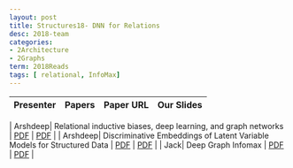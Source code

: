 ```yaml
---
layout: post
title: Structures18- DNN for Relations
desc: 2018-team
categories:
- 2Architecture
- 2Graphs
term: 2018Reads
tags: [ relational, InfoMax]
---
```



| Presenter | Papers | Paper URL| Our Slides |
| -----: | ---------------------------: | :----- | :----- |
<!--header-->
|  Arshdeep| Relational inductive biases, deep learning, and graph networks  | [PDF](https://arxiv.org/abs/1806.01261) |  [PDF]({{site.baseurl}}/MoreTalksTeam18/Arsh18-relationBias.pdf) | 
|  Arshdeep|  Discriminative Embeddings of Latent Variable Models for Structured Data | [PDF](https://arxiv.org/abs/1603.05629) |  [PDF]({{site.baseurl}}/MoreTalksTeam18/Arsh18-structure2vec.pdf) | 
|  Jack| Deep Graph Infomax | [PDF](https://openreview.net/forum?id=rklz9iAcKQ) |  [PDF]({{site.baseurl}}/MoreTalksTeam18/20181009-Jack-DeepGraphInfomax.pdf) | 
